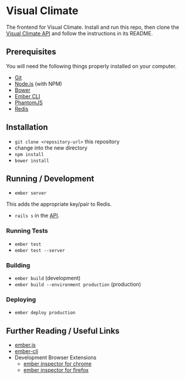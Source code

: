 # Visual Climate

The frontend for Visual Climate. Install and run this repo, then clone the [Visual Climate API](https://github.com/njpaz/visual-climate-api) and follow the instructions in its README.

## Prerequisites

You will need the following things properly installed on your computer.

* [Git](http://git-scm.com/)
* [Node.js](http://nodejs.org/) (with NPM)
* [Bower](http://bower.io/)
* [Ember CLI](http://www.ember-cli.com/)
* [PhantomJS](http://phantomjs.org/)
* [Redis](http://redis.io/)

## Installation

* `git clone <repository-url>` this repository
* change into the new directory
* `npm install`
* `bower install`

## Running / Development

* `ember server`

This adds the appropriate key/pair to Redis.

* `rails s` in the [API](https://github.com/njpaz/visual-climate-api).

### Running Tests

* `ember test`
* `ember test --server`

### Building

* `ember build` (development)
* `ember build --environment production` (production)

### Deploying

* `ember deploy production`

## Further Reading / Useful Links

* [ember.js](http://emberjs.com/)
* [ember-cli](http://www.ember-cli.com/)
* Development Browser Extensions
  * [ember inspector for chrome](https://chrome.google.com/webstore/detail/ember-inspector/bmdblncegkenkacieihfhpjfppoconhi)
  * [ember inspector for firefox](https://addons.mozilla.org/en-US/firefox/addon/ember-inspector/)

